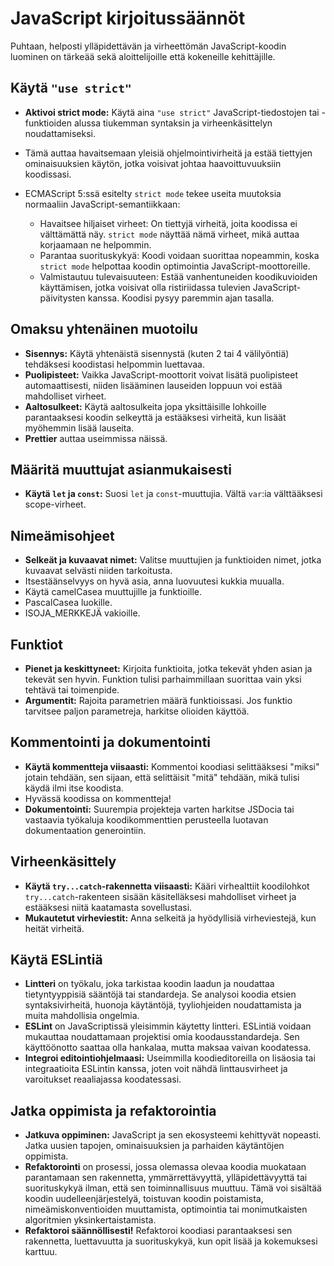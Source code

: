 # JavaScript kirjoitussäännöt

Puhtaan, helposti ylläpidettävän ja virheettömän JavaScript-koodin luominen on tärkeää sekä aloittelijoille että kokeneille kehittäjille.

## Käytä `"use strict"`

- **Aktivoi strict mode:** Käytä aina `"use strict"` JavaScript-tiedostojen tai -funktioiden alussa tiukemman syntaksin ja virheenkäsittelyn noudattamiseksi.
- Tämä auttaa havaitsemaan yleisiä ohjelmointivirheitä ja estää tiettyjen ominaisuuksien käytön, jotka voisivat johtaa haavoittuvuuksiin koodissasi.

- ECMAScript 5:ssä esitelty `strict mode` tekee useita muutoksia normaaliin JavaScript-semantiikkaan:

  - Havaitsee hiljaiset virheet: On tiettyjä virheitä, joita koodissa ei välttämättä näy. `strict mode` näyttää nämä virheet, mikä auttaa korjaamaan ne helpommin.
  - Parantaa suorituskykyä: Koodi voidaan suorittaa nopeammin, koska `strict mode` helpottaa koodin optimointia JavaScript-moottoreille.
  - Valmistautuu tulevaisuuteen: Estää vanhentuneiden koodikuvioiden käyttämisen, jotka voisivat olla ristiriidassa tulevien JavaScript-päivitysten kanssa. Koodisi pysyy paremmin ajan tasalla.

## Omaksu yhtenäinen muotoilu

- **Sisennys:** Käytä yhtenäistä sisennystä (kuten 2 tai 4 välilyöntiä) tehdäksesi koodistasi helpommin luettavaa.
- **Puolipisteet:** Vaikka JavaScript-moottorit voivat lisätä puolipisteet automaattisesti, niiden lisääminen lauseiden loppuun voi estää mahdolliset virheet.
- **Aaltosulkeet:** Käytä aaltosulkeita jopa yksittäisille lohkoille parantaaksesi koodin selkeyttä ja estääksesi virheitä, kun lisäät myöhemmin lisää lauseita.
- **Prettier** auttaa useimmissa näissä.

## Määritä muuttujat asianmukaisesti

- **Käytä `let` ja `const`:** Suosi `let` ja `const`-muuttujia. Vältä `var`:ia välttääksesi scope-virheet.

## Nimeämisohjeet

- **Selkeät ja kuvaavat nimet:** Valitse muuttujien ja funktioiden nimet, jotka kuvaavat selvästi niiden tarkoitusta.
- Itsestäänselvyys on hyvä asia, anna luovuutesi kukkia muualla.
- Käytä camelCasea muuttujille ja funktioille.
- PascalCasea luokille.
- ISOJA_MERKKEJÄ vakioille.

## Funktiot

- **Pienet ja keskittyneet:** Kirjoita funktioita, jotka tekevät yhden asian ja tekevät sen hyvin. Funktion tulisi parhaimmillaan suorittaa vain yksi tehtävä tai toimenpide.
- **Argumentit:** Rajoita parametrien määrä funktioissasi. Jos funktio tarvitsee paljon parametreja, harkitse olioiden käyttöä.

## Kommentointi ja dokumentointi

- **Käytä kommentteja viisaasti:** Kommentoi koodiasi selittääksesi "miksi" jotain tehdään, sen sijaan, että selittäisit "mitä" tehdään, mikä tulisi käydä ilmi itse koodista.
- Hyvässä koodissa on kommentteja!
- **Dokumentointi:** Suurempia projekteja varten harkitse JSDocia tai vastaavia työkaluja koodikommenttien perusteella luotavan dokumentaation generointiin.

## Virheenkäsittely

- **Käytä `try...catch`-rakennetta viisaasti:** Kääri virhealttiit koodilohkot `try...catch`-rakenteen sisään käsitelläksesi mahdolliset virheet ja estääksesi niitä kaatamasta sovellustasi.
- **Mukautetut virheviestit:** Anna selkeitä ja hyödyllisiä virheviestejä, kun heität virheitä.

## Käytä ESLintiä

- **Lintteri** on työkalu, joka tarkistaa koodin laadun ja noudattaa tietyntyyppisiä sääntöjä tai standardeja. Se analysoi koodia etsien syntaksivirheitä, huonoja käytäntöjä, tyyliohjeiden noudattamista ja muita mahdollisia ongelmia.
- **ESLint** on JavaScriptissä yleisimmin käytetty lintteri. ESLintiä voidaan mukauttaa noudattamaan projektisi omia koodausstandardeja. Sen käyttöönotto saattaa olla hankalaa, mutta maksaa vaivan koodatessa.
- **Integroi editointiohjelmaasi:** Useimmilla koodieditoreilla on lisäosia tai integraatioita ESLintin kanssa, joten voit nähdä linttausvirheet ja varoitukset reaaliajassa koodatessasi.

## Jatka oppimista ja refaktorointia

- **Jatkuva oppiminen:** JavaScript ja sen ekosysteemi kehittyvät nopeasti. Jatka uusien tapojen, ominaisuuksien ja parhaiden käytäntöjen oppimista.
- **Refaktorointi** on prosessi, jossa olemassa olevaa koodia muokataan parantamaan sen rakennetta, ymmärrettävyyttä, ylläpidettävyyttä tai suorituskykyä ilman, että sen toiminnallisuus muuttuu. Tämä voi sisältää koodin uudelleenjärjestelyä, toistuvan koodin poistamista, nimeämiskonventioiden muuttamista, optimointia tai monimutkaisten algoritmien yksinkertaistamista.
- **Refaktoroi säännöllisesti!** Refaktoroi koodiasi parantaaksesi sen rakennetta, luettavuutta ja suorituskykyä, kun opit lisää ja kokemuksesi karttuu.